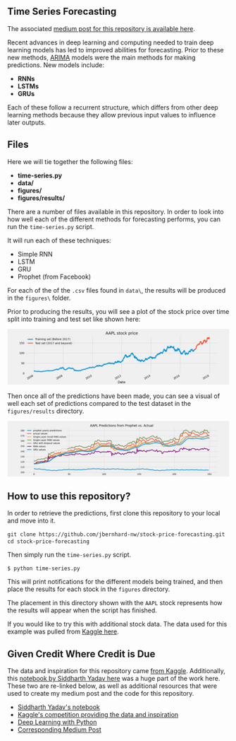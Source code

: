 ## Time Series Forecasting
The associated [medium post for this repository is available here](https://medium.com/@josh_2774/predicting-stock-prices-using-deep-learning-models-310b41cec90a).

Recent advances in deep learning and computing needed to train deep learning models has led to improved abilities for forecasting.  Prior to these new methods, [ARIMA](https://otexts.com/fpp2/arima.html) models were the main methods for making predictions. New models include:

* **RNNs**
* **LSTMs**
* **GRUs**

Each of these follow a recurrent structure, which differs from other deep learning methods because they allow previous input values to influence later outputs.

## Files

Here we will tie together the following files:

* **time-series.py**
* **data/**
* **figures/**
* **figures/results/**

There are a number of files available in this repository. In order to look into how well each of the different methods for forecasting performs, you can run the `time-series.py` script.  

It will run each of these techniques:

* Simple RNN
* LSTM
* GRU
* Prophet (from Facebook)

For each of the of the `.csv` files found in `data\`, the results will be produced in the `figures\` folder.

Prior to producing the results, you will see a plot of the stock price over time split into training and test set like shown here:

![AAPL time series](./figures/AAPL_train_test.png)

Then once all of the predictions have been made, you can see a visual of well each set of predictions compared to the test dataset in the `figures/results` directory.

![AAPL time series](./figures/results/AAPL_preds.png)



## How to use this repository?

In order to retrieve the predictions, first clone this repository to your local and move into it.

```
git clone https://github.com/jbernhard-nw/stock-price-forecasting.git
cd stock-price-forecasting
```

Then simply run the `time-series.py` script.

```
$ python time-series.py
```

This will print notifications for the different models being trained, and then place the results for each stock in the `figures` directory.

The placement in this directory shown with the `AAPL` stock represents how the results will appear when the script has finished.

If you would like to try this with additional stock data.  The data used for this example was pulled from [Kaggle here](https://www.kaggle.com/szrlee/stock-time-series-20050101-to-20171231).

## Given Credit Where Credit is Due
The data and inspiration for this repository came [from Kaggle](https://www.kaggle.com/szrlee/stock-time-series-20050101-to-20171231).  Additionally, this [notebook by Siddharth Yadav here](https://www.kaggle.com/thebrownviking20/intro-to-recurrent-neural-networks-lstm-gru) was a huge part of the work here.  These two are re-linked below, as well as additional resources that were used to create my medium post and the code for this repository.

- [Siddharth Yadav's notebook](https://www.kaggle.com/thebrownviking20/intro-to-recurrent-neural-networks-lstm-gru)
- [Kaggle's competition providing the data and inspiration](https://www.kaggle.com/szrlee/stock-time-series-20050101-to-20171231)
- [Deep Learning with Python](https://tanthiamhuat.files.wordpress.com/2018/03/deeplearningwithpython.pdf)
- [Corresponding Medium Post](https://medium.com/@josh_2774/predicting-stock-prices-using-deep-learning-models-310b41cec90a)

